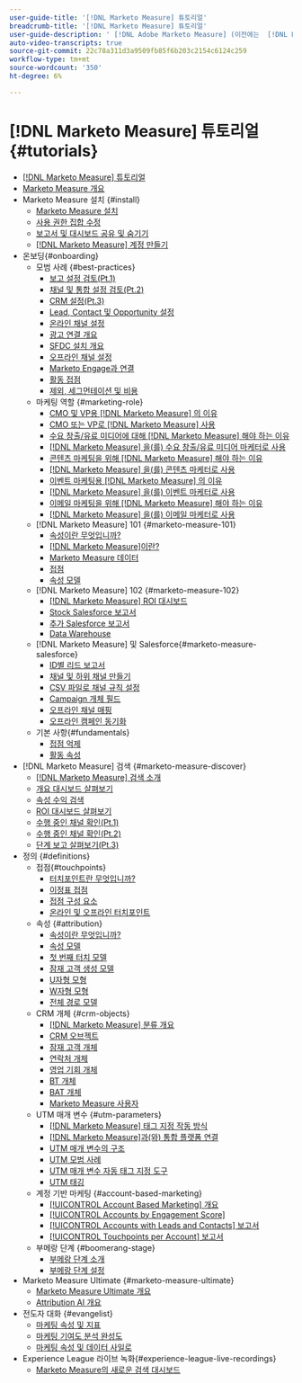```yaml
---
user-guide-title: '[!DNL Marketo Measure] 튜토리얼'
breadcrumb-title: '[!DNL Marketo Measure] 튜토리얼'
user-guide-description: ' [!DNL Adobe Marketo Measure] (이전에는  [!DNL Bizible])을(를) 최대한 활용하는 방법을 알아봅니다. 설치, 온보딩, 기본 사항 및 정의에 대한 튜토리얼을 시청합니다.'
auto-video-transcripts: true
source-git-commit: 22c78a311d3a9509fb85f6b203c2154c6124c259
workflow-type: tm+mt
source-wordcount: '350'
ht-degree: 6%

---
```



# [!DNL Marketo Measure] 튜토리얼 {#tutorials}

+ [[!DNL Marketo Measure] 튜토리얼](overview.md)
+ [Marketo Measure 개요](/help/marketo-measure-overview.md)
+ Marketo Measure 설치 {#install}
   + [Marketo Measure 설치](/help/installing/install-production.md)
   + [사용 권한 집합 수정](/help/installing/modify-permission-sets-production.md)
   + [보고서 및 대시보드 공유 및 숨기기](/help/installing/sharing-reports-production.md)
   + [ [!DNL Marketo Measure] 계정 만들기](/help/installing/creating-marketo-measure-account-production.md)
+ 온보딩{#onboarding}
   + 모범 사례 {#best-practices}
      + [보고 설정 검토(Pt.1)](/help/onboarding/fundamentals/review-reporting-setting-pt1.md)
      + [채널 및 통합 설정 검토(Pt.2)](/help/onboarding/fundamentals/channel-integration-settings.md)
      + [CRM 설정(Pt.3)](/help/onboarding/fundamentals/crm-settings.md)
      + [Lead, Contact 및 Opportunity 설정](/help/onboarding/fundamentals/leads-contacts-opps-settings.md)
      + [온라인 채널 설정](/help/onboarding/fundamentals/online-channel-setup.md)
      + [광고 연결 개요](/help/onboarding/fundamentals/ads-connection-overview.md)
      + [SFDC 설치 개요](/help/onboarding/fundamentals/sfdc-installation-overview.md)
      + [오프라인 채널 설정](/help/onboarding/fundamentals/offline-channel-setup.md)
      + [Marketo Engage과 연결](/help/onboarding/fundamentals/connection-with-marketo-engage.md)
      + [활동 접점](/help/onboarding/fundamentals/activity-touchpoints.md)
      + [제외, 세그먼테이션 및 비용](/help/onboarding/fundamentals/suppression-segmentation-cost.md)
   + 마케팅 역할 {#marketing-role}
      + [CMO 및 VP용  [!DNL Marketo Measure] 의 이유](/help/onboarding/marketing-role/cmo-and-vp-why.md)
      + [CMO 또는 VP로  [!DNL Marketo Measure] 사용](/help/onboarding/marketing-role/cmo-and-vp-using.md)
      + [수요 창출/유료 미디어에 대해  [!DNL Marketo Measure] 해야 하는 이유](/help/onboarding/marketing-role/demand-gen-why.md)
      + [ [!DNL Marketo Measure] 을(를) 수요 창출/유료 미디어 마케터로 사용](/help/onboarding/marketing-role/demand-gen-using.md)
      + [콘텐츠 마케팅을 위해  [!DNL Marketo Measure] 해야 하는 이유](/help/onboarding/marketing-role/content-marketing-why.md)
      + [ [!DNL Marketo Measure] 을(를) 콘텐츠 마케터로 사용](/help/onboarding/marketing-role/content-marketing-using.md)
      + [이벤트 마케팅용  [!DNL Marketo Measure] 의 이유](/help/onboarding/marketing-role/events-marketing-why.md)
      + [ [!DNL Marketo Measure] 을(를) 이벤트 마케터로 사용](/help/onboarding/marketing-role/events-marketing-using.md)
      + [이메일 마케팅을 위해  [!DNL Marketo Measure] 해야 하는 이유](/help/onboarding/marketing-role/email-marketing-why.md)
      + [ [!DNL Marketo Measure] 을(를) 이메일 마케터로 사용](/help/onboarding/marketing-role/email-marketing-using.md)
   + [!DNL Marketo Measure] 101 {#marketo-measure-101}
      + [속성이란 무엇입니까?](/help/onboarding/marketo-measure-101/what-is-attribution.md)
      + [ [!DNL Marketo Measure]이란?](/help/onboarding/marketo-measure-101/what-is-marketo-measure.md)
      + [Marketo Measure 데이터](/help/onboarding/marketo-measure-101/marketo-measure-data.md)
      + [접점](/help/onboarding/marketo-measure-101/touchpoints.md)
      + [속성 모델](/help/onboarding/marketo-measure-101/attribution-models.md)
   + [!DNL Marketo Measure] 102 {#marketo-measure-102}
      + [ [!DNL Marketo Measure] ROI 대시보드](/help/onboarding/marketo-measure-102/roi-dashboards.md)
      + [Stock Salesforce 보고서](/help/onboarding/marketo-measure-102/stock-salesforce-reports.md)
      + [추가 Salesforce 보고서](/help/onboarding/marketo-measure-102/addtional-salesforce-reports.md)
      + [Data Warehouse](/help/onboarding/marketo-measure-102/data-warehouse.md)
   + [!DNL Marketo Measure] 및 Salesforce{#marketo-measure-salesforce}
      + [ID별 리드 보고서](/help/onboarding/marketo-measure-salesforce/leads-by-id-report.md)
      + [채널 및 하위 채널 만들기](/help/onboarding/marketo-measure-salesforce/creating-channels-subchannels.md)
      + [CSV 파일로 채널 규칙 설정](/help/onboarding/marketo-measure-salesforce/channel-rules-csv.md)
      + [Campaign 개체 필드](/help/onboarding/marketo-measure-salesforce/campaign-object-fields.md)
      + [오프라인 채널 매핑](/help/onboarding/marketo-measure-salesforce/mapping-offline-channels.md)
      + [오프라인 캠페인 동기화](/help/onboarding/marketo-measure-salesforce/syncing-offline-campaigns.md)
   + 기본 사항{#fundamentals}
      + [접점 억제](/help/onboarding/marketo-measure-salesforce/touchpoint-suppression.md)
      + [활동 속성](/help/onboarding/fundamentals/activities-attribution.md)
+ [!DNL Marketo Measure] 검색 {#marketo-measure-discover}
   + [ [!DNL Marketo Measure] 검색 소개](/help/marketo-measure-discover/introduction-to-marketo-measure-discover.md)
   + [개요 대시보드 살펴보기](/help/marketo-measure-discover/2023-discover-overview-dashboard.md)
   + [속성 수익 검색](/help/marketo-measure-discover/2023-discover-attributed-revenue.md)
   + [ROI 대시보드 살펴보기](/help/marketo-measure-discover/2023-discover-roi-dashboard.md)
   + [수행 중인 채널 확인(Pt.1)](/help/marketo-measure-discover/top-of-funnel-reporting.md)
   + [수행 중인 채널 확인(Pt.2)](/help/marketo-measure-discover/determine-which-channel-is-performing.md)
   + [단계 보고 살펴보기(Pt.3)](/help/marketo-measure-discover/build-a-full-funnel-report-pt3.md)
+ 정의 {#definitions}
   + 접점{#touchpoints}
      + [터치포인트란 무엇입니까?](/help/definitions/touchpoints/what-is-a-touchpoint.md)
      + [이정표 접점](/help/definitions/touchpoints/milestone-touchpoints.md)
      + [접점 구성 요소](/help/definitions/touchpoints/touchpoint-components.md)
      + [온라인 및 오프라인 터치포인트](/help/definitions/touchpoints/online-offline-touchpoints.md)
   + 속성 {#attribution}
      + [속성이란 무엇입니까?](/help/definitions/attribution/what-is-attribution.md)
      + [속성 모델](/help/definitions/attribution/attribution-models.md)
      + [첫 번째 터치 모델](/help/definitions/attribution/first-touch-model.md)
      + [잠재 고객 생성 모델](/help/definitions/attribution/lead-creation-model.md)
      + [U자형 모형](/help/definitions/attribution/u-shaped-model.md)
      + [W자형 모형](/help/definitions/attribution/w-shaped-model.md)
      + [전체 경로 모델](/help/definitions/attribution/full-path-model.md)
   + CRM 개체 {#crm-objects}
      + [ [!DNL Marketo Measure] 분류 개요](/help/definitions/crm-objects/taxonomy-overview.md)
      + [CRM 오브젝트](/help/definitions/crm-objects/crm-objects.md)
      + [잠재 고객 개체](/help/definitions/crm-objects/lead-object.md)
      + [연락처 개체](/help/definitions/crm-objects/contact-object.md)
      + [영업 기회 개체](/help/definitions/crm-objects/opportunity-object.md)
      + [BT 개체](/help/definitions/crm-objects/bt-object.md)
      + [BAT 개체](/help/definitions/crm-objects/bat-object.md)
      + [Marketo Measure 사용자](/help/definitions/crm-objects/marketo-measure-person.md)
   + UTM 매개 변수 {#utm-parameters}
      + [ [!DNL Marketo Measure] 태그 지정 작동 방식](/help/definitions/utm-parameters/how-marketo-measure-tagging-works.md)
      + [ [!DNL Marketo Measure]과(와) 통합 플랫폼 연결](/help/definitions/utm-parameters/connecting-integrated-platforms-with-marketo-measure.md)
      + [UTM 매개 변수의 구조](/help/definitions/utm-parameters/anatomy-of-a-utm-parameter.md)
      + [UTM 모범 사례](/help/definitions/utm-parameters/utm-best-practices.md)
      + [UTM 매개 변수 자동 태그 지정 도구](/help/definitions/utm-parameters/utm-parameter-auto-tagging-tools.md)
      + [UTM 태깅](/help/definitions/utm-parameters/utm-tagging.md)
   + 계정 기반 마케팅 {#account-based-marketing}
      + [[!UICONTROL Account Based Marketing] 개요](/help/definitions/account-based-marketing/abm-overview.md)
      + [[!UICONTROL Accounts by Engagement Score]](/help/definitions/account-based-marketing/accounts-by-engagement-score.md)
      + [[!UICONTROL Accounts with Leads and Contacts] 보고서](/help/definitions/account-based-marketing/accounts-with-leads-and-contacts.md)
      + [[!UICONTROL Touchpoints per Account] 보고서](/help/definitions/account-based-marketing/touchpoints-per-account-report.md)
   + 부메랑 단계 {#boomerang-stage}
      + [부메랑 단계 소개](/help/definitions/boomerang-stage/introduction-to-boomerang-stages.md)
      + [부메랑 단계 설정](/help/definitions/boomerang-stage/setting-up-boomerang-stages.md)
+ Marketo Measure Ultimate {#marketo-measure-ultimate}
   + [Marketo Measure Ultimate 개요](/help/marketo-measure-ultimate/overview.md)
   + [Attribution AI 개요](/help/marketo-measure-ultimate/attribution-ai-overview.md)
+ 전도자 대화 {#evangelist}
   + [마케팅 속성 및 지표](/help/evangelist-talks/attribution-and-metrics.md)
   + [마케팅 기여도 분석 완성도](/help/evangelist-talks/marketing-attribution-maturity.md)
   + [마케팅 속성 및 데이터 사일로](/help/evangelist-talks/marketing-attribution-and-data-silos.md)
+ Experience League 라이브 녹화{#experience-league-live-recordings}
   + [Marketo Measure의 새로운 검색 대시보드](https://experienceleague.adobe.com/en/docs/events/experience-league-live-recordings/episodes/exl-live-episode-04-18-24)
